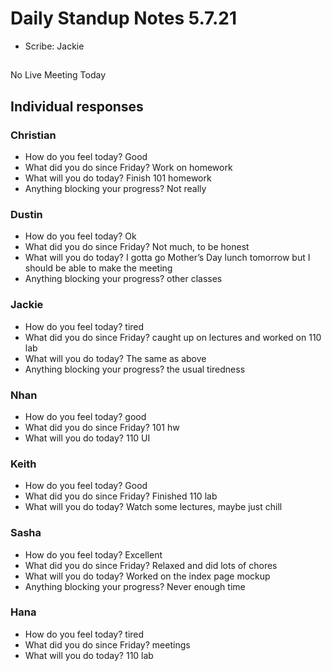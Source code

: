 # Daily Standup Notes 5.7.21
* Scribe: Jackie

##
No Live Meeting Today
 
## Individual responses

### Christian
* How do you feel today? Good
* What did you do since Friday? Work on homework
* What will you do today? Finish 101 homework
* Anything blocking your progress? Not really

### Dustin
* How do you feel today? Ok
* What did you do since Friday? Not much, to be honest
* What will you do today? I gotta go Mother’s Day lunch tomorrow but I should be able to make the meeting
* Anything blocking your progress? other classes

### Jackie
* How do you feel today? tired
* What did you do since Friday? caught up on lectures and worked on 110 lab
* What will you do today? The same as above
* Anything blocking your progress? the usual tiredness

### Nhan
* How do you feel today? good
* What did you do since Friday? 101 hw
* What will you do today? 110 UI

### Keith
* How do you feel today? Good
* What did you do since Friday? Finished 110 lab
* What will you do today? Watch some lectures, maybe just chill

### Sasha
* How do you feel today? Excellent
* What did you do since Friday? Relaxed and did lots of chores
* What will you do today? Worked on the index page mockup
* Anything blocking your progress? Never enough time

### Hana
* How do you feel today? tired  
* What did you do since Friday? meetings  
* What will you do today? 110 lab  

